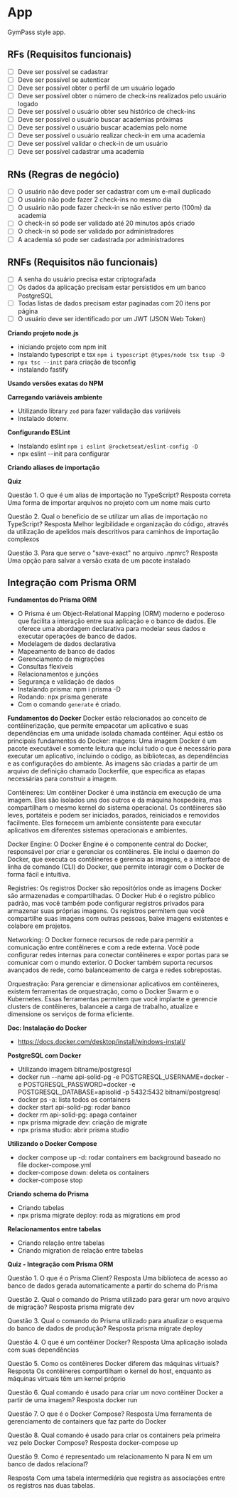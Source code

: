 # App

GymPass style app.

## RFs (Requisitos funcionais)

- [ ] Deve ser possível se cadastrar
- [ ] Deve ser possível se autenticar
- [ ] Deve ser possível obter o perfil de um usuário logado
- [ ] Deve ser possível obter o número de check-ins realizados pelo usuário logado
- [ ] Deve ser possível o usuário obter seu histórico de check-ins
- [ ] Deve ser possível o usuário buscar academias próximas
- [ ] Deve ser possível o usuário buscar academias pelo nome
- [ ] Deve ser possível o usuário realizar check-in em uma academia
- [ ] Deve ser possível validar o check-in de um usuário
- [ ] Deve ser possível cadastrar uma academia

## RNs (Regras de negócio)

- [ ] O usuário não deve poder ser cadastrar com um e-mail duplicado
- [ ] O usuário não pode fazer 2 check-ins no mesmo dia
- [ ] O usuário não pode fazer check-in se não estiver perto (100m) da academia
- [ ] O check-in só pode ser validado até 20 minutos após criado
- [ ] O check-in só pode ser validado por administradores
- [ ] A academia só pode ser cadastrada por administradores

## RNFs (Requisitos não funcionais)

- [ ] A senha do usuário precisa estar criptografada
- [ ] Os dados da aplicação precisam estar persistidos em um banco PostgreSQL
- [ ] Todas listas de dados precisam estar paginadas com 20 itens por página
- [ ] O usuário deve ser identificado por um JWT (JSON Web Token)

**Criando projeto node.js**

- iniciando projeto com npm init
- Instalando typescript e tsx `npm i typescript @types/node tsx tsup -D`
- `npx tsc --init` para criação de tsconfig
- instalando fastify

**Usando versões exatas do NPM**

**Carregando variáveis ambiente**

- Utilizando library `zod` para fazer validação das variáveis
- Instalado dotenv.

**Configurando ESLint**

- Instalando eslint `npm i eslint @rocketseat/eslint-config -D`
- npx eslint --init para configurar

**Criando aliases de importação**

**Quiz**

Questão 1. O que é um alias de importação no TypeScript?
Resposta correta
Uma forma de importar arquivos no projeto com um nome mais curto

Questão 2. Qual o benefício de se utilizar um alias de importação no TypeScript?
Resposta
Melhor legibilidade e organização do código, através da utilização de apelidos mais descritivos para caminhos de importação complexos

Questão 3. Para que serve o "save-exact" no arquivo .npmrc?
Resposta
Uma opção para salvar a versão exata de um pacote instalado

## Integração com Prisma ORM

**Fundamentos do Prisma ORM**

- O Prisma é um Object-Relational Mapping (ORM) moderno e poderoso que facilita a interação entre sua aplicação e o banco de dados. Ele oferece uma abordagem declarativa para modelar seus dados e executar operações de banco de dados.
- Modelagem de dados declarativa
- Mapeamento de banco de dados
- Gerenciamento de migrações
- Consultas flexíveis
- Relacionamentos e junções
- Segurança e validação de dados
- Instalando prisma: npm i prisma -D
- Rodando: npx prisma generate
- Com o comando `generate` é criado.

**Fundamentos do Docker**
Docker estão relacionados ao conceito de contêinerização, que permite empacotar um aplicativo e suas dependências em uma unidade isolada chamada contêiner. Aqui estão os principais fundamentos do Docker:
magens: Uma imagem Docker é um pacote executável e somente leitura que inclui tudo o que é necessário para executar um aplicativo, incluindo o código, as bibliotecas, as dependências e as configurações do ambiente. As imagens são criadas a partir de um arquivo de definição chamado Dockerfile, que especifica as etapas necessárias para construir a imagem.

Contêineres: Um contêiner Docker é uma instância em execução de uma imagem. Eles são isolados uns dos outros e da máquina hospedeira, mas compartilham o mesmo kernel do sistema operacional. Os contêineres são leves, portáteis e podem ser iniciados, parados, reiniciados e removidos facilmente. Eles fornecem um ambiente consistente para executar aplicativos em diferentes sistemas operacionais e ambientes.

Docker Engine: O Docker Engine é o componente central do Docker, responsável por criar e gerenciar os contêineres. Ele inclui o daemon do Docker, que executa os contêineres e gerencia as imagens, e a interface de linha de comando (CLI) do Docker, que permite interagir com o Docker de forma fácil e intuitiva.

Registries: Os registros Docker são repositórios onde as imagens Docker são armazenadas e compartilhadas. O Docker Hub é o registro público padrão, mas você também pode configurar registros privados para armazenar suas próprias imagens. Os registros permitem que você compartilhe suas imagens com outras pessoas, baixe imagens existentes e colabore em projetos.

Networking: O Docker fornece recursos de rede para permitir a comunicação entre contêineres e com a rede externa. Você pode configurar redes internas para conectar contêineres e expor portas para se comunicar com o mundo exterior. O Docker também suporta recursos avançados de rede, como balanceamento de carga e redes sobrepostas.

Orquestração: Para gerenciar e dimensionar aplicativos em contêineres, existem ferramentas de orquestração, como o Docker Swarm e o Kubernetes. Essas ferramentas permitem que você implante e gerencie clusters de contêineres, balanceie a carga de trabalho, atualize e dimensione os serviços de forma eficiente.

**Doc: Instalação do Docker**

- https://docs.docker.com/desktop/install/windows-install/

**PostgreSQL com Docker**

- Utilizando imagem bitname/postgresql
- docker run --name api-solid-pg -e POSTGRESQL_USERNAME=docker -e POSTGRESQL_PASSWORD=docker -e POSTGRESQL_DATABASE=apisolid -p 5432:5432 bitnami/postgresql
- docker ps -a: lista todos os containers
- docker start api-solid-pg: rodar banco
- docker rm api-solid-pg: apaga container
- npx prisma migrade dev: criação de migrate
- npx prisma studio: abrir prisma studio

**Utilizando o Docker Compose**

- docker compose up -d: rodar containers em background baseado no file docker-compose.yml
- docker-compose down: deleta os containers
- docker-compose stop

**Criando schema do Prisma**

- Criando tabelas
- npx prisma migrate deploy: roda as migrations em prod

**Relacionamentos entre tabelas**

- Criando relação entre tabelas
- Criando migration de relação entre tabelas

**Quiz - Integração com Prisma ORM**

Questão 1. O que é o Prisma Client?
Resposta
Uma biblioteca de acesso ao banco de dados gerada automaticamente a partir do schema do Prisma

Questão 2. Qual o comando do Prisma utilizado para gerar um novo arquivo de migração?
Resposta
prisma migrate dev

Questão 3. Qual o comando do Prisma utilizado para atualizar o esquema do banco de dados de produção?
Resposta
prisma migrate deploy

Questão 4. O que é um contêiner Docker?
Resposta
Uma aplicação isolada com suas dependências

Questão 5. Como os contêineres Docker diferem das máquinas virtuais?
Resposta
Os contêineres compartilham o kernel do host, enquanto as máquinas virtuais têm um kernel próprio

Questão 6. Qual comando é usado para criar um novo contêiner Docker a partir de uma imagem?
Resposta
docker run

Questão 7. O que é o Docker Compose?
Resposta
Uma ferramenta de gerenciamento de containers que faz parte do Docker

Questão 8. Qual comando é usado para criar os containers pela primeira vez pelo Docker Compose?
Resposta
docker-compose up

Questão 9. Como é representado um relacionamento N para N em um banco de dados relacional?

Resposta
Com uma tabela intermediária que registra as associações entre os registros nas duas tabelas.

